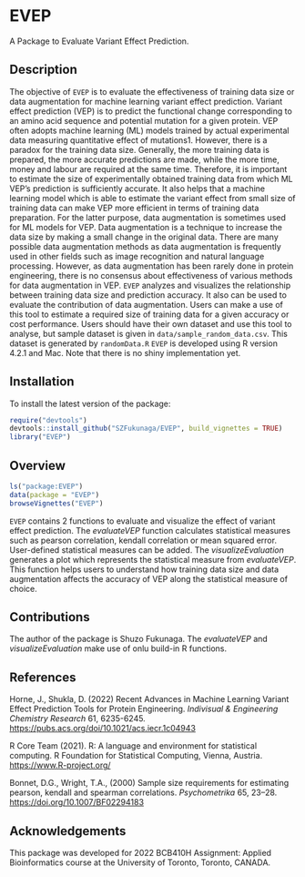 
<!-- README.md is generated from README.Rmd. Please edit that file -->

# EVEP

A Package to Evaluate Variant Effect Prediction.

## Description

The objective of `EVEP` is to evaluate the effectiveness of training
data size or data augmentation for machine learning variant effect
prediction. Variant effect prediction (VEP) is to predict the functional
change corresponding to an amino acid sequence and potential mutation
for a given protein. VEP often adopts machine learning (ML) models
trained by actual experimental data measuring quantitative effect of
mutations1. However, there is a paradox for the training data size.
Generally, the more training data is prepared, the more accurate
predictions are made, while the more time, money and labour are required
at the same time. Therefore, it is important to estimate the size of
experimentally obtained training data from which ML VEP’s prediction is
sufficiently accurate. It also helps that a machine learning model which
is able to estimate the variant effect from small size of training data
can make VEP more efficient in terms of training data preparation. For
the latter purpose, data augmentation is sometimes used for ML models
for VEP. Data augmentation is a technique to increase the data size by
making a small change in the original data. There are many possible data
augmentation methods as data augmentation is frequently used in other
fields such as image recognition and natural language processing.
However, as data augmentation has been rarely done in protein
engineering, there is no consensus about effectiveness of various
methods for data augmentation in VEP. `EVEP` analyzes and visualizes the
relationship between training data size and prediction accuracy. It also
can be used to evaluate the contribution of data augmentation. Users can
make a use of this tool to estimate a required size of training data for
a given accuracy or cost performance. Users should have their own
dataset and use this tool to analyse, but sample dataset is given in
`data/sample_random_data.csv`. This dataset is generated by
`randomData.R` `EVEP` is developed using R version 4.2.1 and Mac. Note
that there is no shiny implementation yet.

## Installation

To install the latest version of the package:

``` r
require("devtools")
devtools::install_github("SZFukunaga/EVEP", build_vignettes = TRUE)
library("EVEP")
```

## Overview

``` r
ls("package:EVEP")
data(package = "EVEP") 
browseVignettes("EVEP")
```

`EVEP` contains 2 functions to evaluate and visualize the effect of
variant effect prediction. The *evaluateVEP* function calculates
statistical measures such as pearson correlation, kendall correlation or
mean squared error. User-defined statistical measures can be added. The
*visualizeEvaluation* generates a plot which represents the statistical
measure from *evaluateVEP*. This function helps users to understand how
training data size and data augmentation affects the accuracy of VEP
along the statistical measure of choice.

## Contributions

The author of the package is Shuzo Fukunaga. The *evaluateVEP* and
*visualizeEvaluation* make use of onlu build-in R functions.

## References

Horne, J., Shukla, D. (2022) Recent Advances in Machine Learning Variant
Effect Prediction Tools for Protein Engineering. *Indivisual &
Engineering Chemistry Research* 61, 6235-6245.
<https://pubs.acs.org/doi/10.1021/acs.iecr.1c04943>

R Core Team (2021). R: A language and environment for statistical
computing. R Foundation for Statistical Computing, Vienna, Austria.
<https://www.R-project.org/>

Bonnet, D.G., Wright, T.A., (2000) Sample size requirements for estimating pearson, kendall and spearman correlations. *Psychometrika* 65, 23–28.
<https://doi.org/10.1007/BF02294183>


## Acknowledgements

This package was developed for 2022 BCB410H Assignment: Applied
Bioinformatics course at the University of Toronto, Toronto, CANADA.
